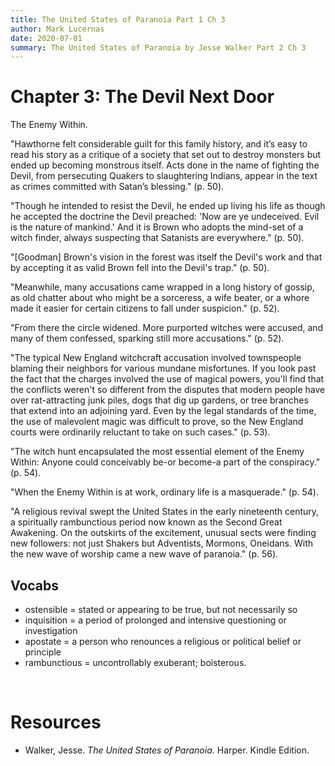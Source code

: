 ```yaml
---
title: The United States of Paranoia Part 1 Ch 3
author: Mark Lucernas
date: 2020-07-01
summary: The United States of Paranoia by Jesse Walker Part 2 Ch 3
---
```



# Chapter 3: The Devil Next Door

The Enemy Within.

"Hawthorne felt considerable guilt for this family history, and it’s easy to read
his story as a critique of a society that set out to destroy monsters but ended
up becoming monstrous itself. Acts done in the name of fighting the Devil, from
persecuting Quakers to slaughtering Indians, appear in the text as crimes
committed with Satan’s blessing." (p. 50).

"Though he intended to resist the Devil, he ended up living his life as though he
accepted the doctrine the Devil preached: 'Now are ye undeceived. Evil is the
nature of mankind.' And it is Brown who adopts the mind-set of a witch finder,
always suspecting that Satanists are everywhere." (p. 50).

"[Goodman] Brown's vision in the forest was itself the Devil's work and that by
accepting it as valid Brown fell into the Devil's trap." (p. 50).

"Meanwhile, many accusations came wrapped in a long history of gossip, as old
chatter about who might be a sorceress, a wife beater, or a whore made it easier
for certain citizens to fall under suspicion." (p. 52).

"From there the circle widened. More purported witches were accused, and many of
them confessed, sparking still more accusations." (p. 52).

"The typical New England witchcraft accusation involved townspeople blaming their
neighbors for various mundane misfortunes. If you look past the fact that the
charges involved the use of magical powers, you'll find that the conflicts
weren't so different from the disputes that modern people have over
rat-attracting junk piles, dogs that dig up gardens, or tree branches that
extend into an adjoining yard. Even by the legal standards of the time, the use
of malevolent magic was difficult to prove, so the New England courts were
ordinarily reluctant to take on such cases." (p. 53).

"The witch hunt encapsulated the most essential element of the Enemy Within:
Anyone could conceivably be-or become-a part of the conspiracy." (p. 54).

"When the Enemy Within is at work, ordinary life is a masquerade." (p. 54).

"A religious revival swept the United States in the early nineteenth century, a
spiritually rambunctious period now known as the Second Great Awakening. On the
outskirts of the excitement, unusual sects were finding new followers: not just
Shakers but Adventists, Mormons, Oneidans. With the new wave of worship came a
new wave of paranoia." (p. 56).


## Vocabs

  - ostensible = stated or appearing to be true, but not necessarily so
  - inquisition = a period of prolonged and intensive questioning or
    investigation
  - apostate = a person who renounces a religious or political belief or
    principle
  - rambunctious = uncontrollably exuberant; boisterous.


<br>

# Resources

  - Walker, Jesse. _The United States of Paranoia_. Harper. Kindle Edition.
